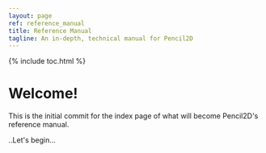```yaml
---
layout: page
ref: reference_manual
title: Reference Manual
tagline: An in-depth, technical manual for Pencil2D
---
```


{% include toc.html %}

# Welcome! #
This is the initial commit for the index page of what will become Pencil2D's reference manual.

..Let's begin...

